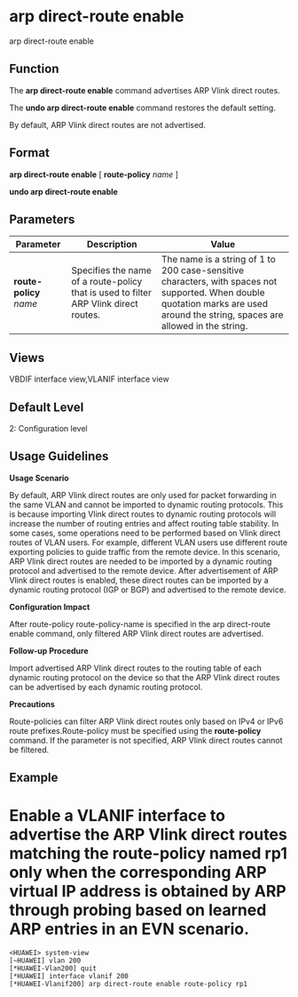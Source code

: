 arp direct-route enable
=======================

arp direct-route enable

Function
--------



The **arp direct-route enable** command advertises ARP Vlink direct routes.

The **undo arp direct-route enable** command restores the default setting.



By default, ARP Vlink direct routes are not advertised.


Format
------

**arp direct-route enable** [ **route-policy** *name* ]

**undo arp direct-route enable**


Parameters
----------

| Parameter | Description | Value |
| --- | --- | --- |
| **route-policy** *name* | Specifies the name of a route-policy that is used to filter ARP Vlink direct routes. | The name is a string of 1 to 200 case-sensitive characters, with spaces not supported. When double quotation marks are used around the string, spaces are allowed in the string. |



Views
-----

VBDIF interface view,VLANIF interface view


Default Level
-------------

2: Configuration level


Usage Guidelines
----------------

**Usage Scenario**

By default, ARP Vlink direct routes are only used for packet forwarding in the same VLAN and cannot be imported to dynamic routing protocols. This is because importing Vlink direct routes to dynamic routing protocols will increase the number of routing entries and affect routing table stability. In some cases, some operations need to be performed based on Vlink direct routes of VLAN users. For example, different VLAN users use different route exporting policies to guide traffic from the remote device. In this scenario, ARP Vlink direct routes are needed to be imported by a dynamic routing protocol and advertised to the remote device. After advertisement of ARP Vlink direct routes is enabled, these direct routes can be imported by a dynamic routing protocol (IGP or BGP) and advertised to the remote device.

**Configuration Impact**

After route-policy route-policy-name is specified in the arp direct-route enable command, only filtered ARP Vlink direct routes are advertised.

**Follow-up Procedure**

Import advertised ARP Vlink direct routes to the routing table of each dynamic routing protocol on the device so that the ARP Vlink direct routes can be advertised by each dynamic routing protocol.

**Precautions**

Route-policies can filter ARP Vlink direct routes only based on IPv4 or IPv6 route prefixes.Route-policy must be specified using the **route-policy** command. If the parameter is not specified, ARP Vlink direct routes cannot be filtered.


Example
-------

# Enable a VLANIF interface to advertise the ARP Vlink direct routes matching the route-policy named rp1 only when the corresponding ARP virtual IP address is obtained by ARP through probing based on learned ARP entries in an EVN scenario.
```
<HUAWEI> system-view
[~HUAWEI] vlan 200
[*HUAWEI-Vlan200] quit
[*HUAWEI] interface vlanif 200
[*HUAWEI-Vlanif200] arp direct-route enable route-policy rp1

```